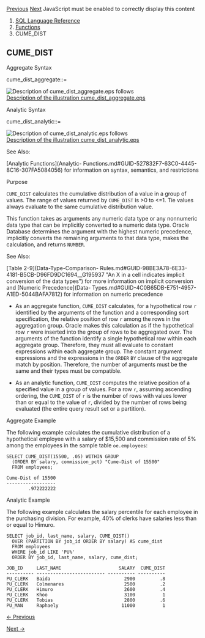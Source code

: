 [Previous](CUBE_TABLE.md) [Next](CURRENT_DATE.md) JavaScript must be
enabled to correctly display this content

  1. [SQL Language Reference ](index.md)
  2. [Functions](Functions.md)
  3. CUME_DIST 

## CUME_DIST

Aggregate Syntax

cume_dist_aggregate::=

![Description of cume_dist_aggregate.eps
follows](https://docs.oracle.com/en/database/oracle/oracle-database/23/sqlrf/img/cume_dist_aggregate.gif)  
[Description of the illustration
cume_dist_aggregate.eps](img_text/cume_dist_aggregate.md)

Analytic Syntax

cume_dist_analytic::=

![Description of cume_dist_analytic.eps
follows](https://docs.oracle.com/en/database/oracle/oracle-database/23/sqlrf/img/cume_dist_analytic.gif)  
[Description of the illustration
cume_dist_analytic.eps](img_text/cume_dist_analytic.md)

See Also:

[Analytic Functions](Analytic-
Functions.md#GUID-527832F7-63C0-4445-8C16-307FA5084056) for information on
syntax, semantics, and restrictions

Purpose

`CUME_DIST` calculates the cumulative distribution of a value in a group of
values. The range of values returned by `CUME_DIST` is >0 to <=1. Tie values
always evaluate to the same cumulative distribution value.

This function takes as arguments any numeric data type or any nonnumeric data
type that can be implicitly converted to a numeric data type. Oracle Database
determines the argument with the highest numeric precedence, implicitly
converts the remaining arguments to that data type, makes the calculation, and
returns `NUMBER`.

See Also:

[Table 2-9](Data-Type-Comparison-
Rules.md#GUID-98BE3A78-6E33-4181-B5CB-D96FD9DC1694__G195937 "An X in a cell
indicates implicit conversion of the data types") for more information on
implicit conversion and [Numeric Precedence](Data-
Types.md#GUID-4C0B65DB-E751-4957-A1ED-5044BAFA7812) for information on
numeric precedence

  * As an aggregate function, `CUME_DIST` calculates, for a hypothetical row `r` identified by the arguments of the function and a corresponding sort specification, the relative position of row `r` among the rows in the aggregation group. Oracle makes this calculation as if the hypothetical row `r` were inserted into the group of rows to be aggregated over. The arguments of the function identify a single hypothetical row within each aggregate group. Therefore, they must all evaluate to constant expressions within each aggregate group. The constant argument expressions and the expressions in the `ORDER` `BY` clause of the aggregate match by position. Therefore, the number of arguments must be the same and their types must be compatible. 

  * As an analytic function, `CUME_DIST` computes the relative position of a specified value in a group of values. For a row `r`, assuming ascending ordering, the `CUME_DIST` of `r` is the number of rows with values lower than or equal to the value of `r`, divided by the number of rows being evaluated (the entire query result set or a partition). 

Aggregate Example

The following example calculates the cumulative distribution of a hypothetical
employee with a salary of $15,500 and commission rate of 5% among the
employees in the sample table `oe.employees`:

    
    
    SELECT CUME_DIST(15500, .05) WITHIN GROUP
      (ORDER BY salary, commission_pct) "Cume-Dist of 15500" 
      FROM employees;
    
    Cume-Dist of 15500
    ------------------
            .972222222

Analytic Example

The following example calculates the salary percentile for each employee in
the purchasing division. For example, 40% of clerks have salaries less than or
equal to Himuro.

    
    
    SELECT job_id, last_name, salary, CUME_DIST() 
      OVER (PARTITION BY job_id ORDER BY salary) AS cume_dist
      FROM employees
      WHERE job_id LIKE 'PU%'
      ORDER BY job_id, last_name, salary, cume_dist;
    
    JOB_ID     LAST_NAME                     SALARY  CUME_DIST
    ---------- ------------------------- ---------- ----------
    PU_CLERK   Baida                           2900         .8
    PU_CLERK   Colmenares                      2500         .2
    PU_CLERK   Himuro                          2600         .4
    PU_CLERK   Khoo                            3100          1
    PU_CLERK   Tobias                          2800         .6
    PU_MAN     Raphaely                       11000          1


[← Previous](CUBE_TABLE.md)

[Next →](CURRENT_DATE.md)
